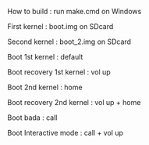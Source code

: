 How to build : run make.cmd on Windows


First kernel : boot.img on SDcard

Second kernel : boot_2.img on SDcard


Boot 1st kernel : default

Boot recovery 1st kernel : vol up


Boot 2nd kernel : home

Boot recovery 2nd kernel : vol up + home


Boot bada : call


Boot Interactive mode : call + vol up
